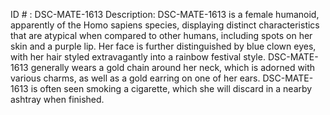 ID # : DSC-MATE-1613
Description: DSC-MATE-1613 is a female humanoid, apparently of the Homo sapiens species, displaying distinct characteristics that are atypical when compared to other humans, including spots on her skin and a purple lip. Her face is further distinguished by blue clown eyes, with her hair styled extravagantly into a rainbow festival style. DSC-MATE-1613 generally wears a gold chain around her neck, which is adorned with various charms, as well as a gold earring on one of her ears. DSC-MATE-1613 is often seen smoking a cigarette, which she will discard in a nearby ashtray when finished.